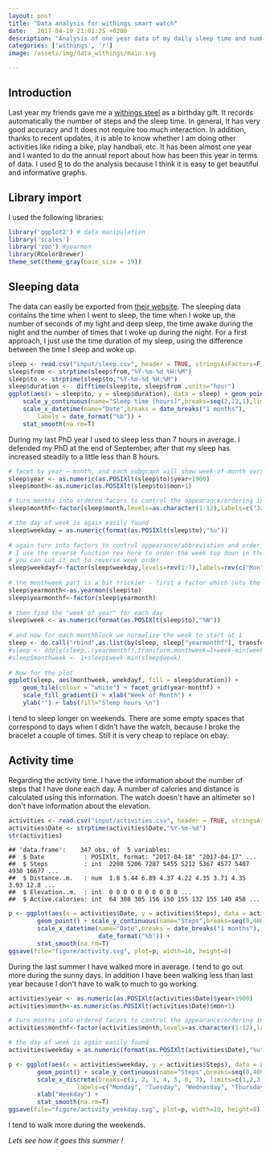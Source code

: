 ```yaml
---
layout: post
title: "Data analysis for withings smart watch"
date:   2017-04-19 21:01:25 +0200
description: "Analysis of one year data of my daily sleep time and number of steps."
categories: ['withings', 'r']
image: /assets/img/data_withings/main.svg

---
```


## Introduction

Last year my friends gave me a [withings
steel](https://www.withings.com/us/en/products/activite-steel) as a birthday
gift. It records automatically the number of steps and the sleep time. In
general, It has very good accuracy and It does not require too much
interaction. In addition, thanks to recent updates, it is able to know whether I
am doing other activities like riding a bike, play handball, etc.  It has been almost
one year and I wanted to do the annual report about how has been this year in
terms of data.  I used
[R](https://en.wikipedia.org/wiki/R_(programming_language)) to do the analysis
because I think it is easy to get beautiful and informative graphs. 

## Library import 

I used the following libraries:

```r
library('ggplot2') # data manipulation
library('scales')
library('zoo') #yearmon
library(RColorBrewer)
theme_set(theme_gray(base_size = 19))
```

## Sleeping data

The data can easily be exported from [their
website](https://healthmate.withings.com/).  The sleeping data contains the
time when I went to sleep, the time when I woke up, the number of seconds of my
light and deep sleep, the time awake during the night and the number of times
that I woke up during the night.
For a first approach, I just use the time duration of my sleep, using the
difference between the time I sleep and woke up.

```r
sleep <- read.csv("input/sleep.csv", header = TRUE, stringsAsFactors=F)
sleep$from <- strptime(sleep$from,"%Y-%m-%d %H:%M")
sleep$to <- strptime(sleep$to,"%Y-%m-%d %H:%M")
sleep$duration <-  difftime(sleep$to, sleep$from ,units="hour")
ggplot(aes(x = sleep$to, y = sleep$duration), data = sleep) + geom_point(na.rm=T) +
	scale_y_continuous(name="Sleep time [hours]",breaks=seq(2,12,1),limits=c(2,11)) +
	scale_x_datetime(name="Date",breaks = date_breaks("1 months"),
        labels = date_format("%b")) +
 	stat_smooth(na.rm=T) 
```

<amp-img src="/assets/img/data_withings/sleep.svg" alt="Sleep data" height="576" width="720" layout="responsive"></amp-img>

During my last PhD year I used to sleep less than 7 hours in average. I
defended my PhD at the end of September, after that my sleep has increased
steadily to a little less than 8 hours.

```r
# facet by year ~ month, and each subgraph will show week-of-month versus weekday the year is simple
sleep$year <- as.numeric(as.POSIXlt(sleep$to)$year+1900)
sleep$month<-as.numeric(as.POSIXlt(sleep$to)$mon+1)

# turn months into ordered facors to control the appearance/ordering in the presentation
sleep$monthf<-factor(sleep$month,levels=as.character(1:12),labels=c("Jan","Feb","Mar","Apr","May","Jun","Jul","Aug","Sep","Oct","Nov","Dec"),ordered=TRUE)

# the day of week is again easily found
sleep$weekday = as.numeric(format(as.POSIXlt(sleep$to),"%u"))
 
# again turn into factors to control appearance/abbreviation and ordering
# I use the reverse function rev here to order the week top down in the graph
# you can cut it out to reverse week order
sleep$weekdayf<-factor(sleep$weekday,levels=rev(1:7),labels=rev(c("Mon","Tue","Wed","Thu","Fri","Sat","Sun")),ordered=TRUE)
 
# the monthweek part is a bit trickier - first a factor which cuts the data into month chunks
sleep$yearmonth<-as.yearmon(sleep$to)
sleep$yearmonthf<-factor(sleep$yearmonth)
 
# then find the "week of year" for each day
sleep$week <- as.numeric(format(as.POSIXlt(sleep$to),"%W"))
 
# and now for each monthblock we normalize the week to start at 1
sleep <- do.call("rbind",as.list(by(sleep, sleep["yearmonthf"], transform, monthweek=1+week-min(week))))
#sleep <- ddply(sleep,.(yearmonthf),transform,monthweek=1+week-min(week))
#sleep$monthweek <- 1+sleep$week-min(sleep$week)
 
# Now for the plot
ggplot(sleep, aes(monthweek, weekdayf, fill = sleep$duration)) +
	geom_tile(colour = "white") + facet_grid(year~monthf) +
	scale_fill_gradient() + xlab("Week of Month") +
	ylab("") + labs(fill="Sleep hours \n") 
```

<amp-img src="/assets/img/data_withings/calendar.svg" alt="Calendar sleep data" height="504" width="504" layout="responsive"></amp-img>

I tend to sleep longer on weekends. There are some empty spaces that correspond
to days when I didn't have the watch, because I broke the bracelet a couple of
times. Still it is very cheap to replace on ebay.

## Activity time

Regarding the activity time. I have the information about the number of steps
that I have done each day.  A number of calories and distance is calculated
using this information. The watch doesn't have an altimeter so I don't have
information about the elevation. 

```r
activities <- read.csv("input/activities.csv", header = TRUE, stringsAsFactors=F)
activities$Date <- strptime(activities$Date,"%Y-%m-%d")
str(activities)
```

```
## 'data.frame':	347 obs. of  5 variables:
##  $ Date           : POSIXlt, format: "2017-04-18" "2017-04-17" ...
##  $ Steps          : int  2208 5206 7287 5455 5212 5367 4577 5407 4930 16677 ...
##  $ Distance..m.   : num  1.8 5.44 6.89 4.37 4.22 4.35 3.71 4.35 3.93 12.8 ...
##  $ Elevation..m.  : int  0 0 0 0 0 0 0 0 0 0 ...
##  $ Active.calories: int  64 308 305 156 150 155 132 155 140 458 ...
```

```r
p <- ggplot(aes(x = activities$Date, y = activities$Steps), data = activities) +
        geom_point() + scale_y_continuous(name="Steps",breaks=seq(0,40000,5000)) +
        scale_x_datetime(name="Date",breaks = date_breaks("1 months"), labels =
                         date_format("%b")) +
        stat_smooth(na.rm=T)
ggsave(file="figure/activity.svg", plot=p, width=10, height=8)
```

<amp-img src="/assets/img/data_withings/activity.svg" alt="Activity data" height="576" width="720" layout="responsive"></amp-img>

During the last summer I have walked more in average. I tend to go out more
during the sunny days.  In addition I have been walking less than last year
because I don't have to walk to much to go working.

```r
activities$year <- as.numeric(as.POSIXlt(activities$Date)$year+1900)
activities$month<-as.numeric(as.POSIXlt(activities$Date)$mon+1)

# turn months into ordered facors to control the appearance/ordering in the presentation
activities$monthf<-factor(activities$month,levels=as.character(1:12),labels=c("Jan","Feb","Mar","Apr","May","Jun","Jul","Aug","Sep","Oct","Nov","Dec"),ordered=TRUE)

# the day of week is again easily found
activities$weekday = as.numeric(format(as.POSIXlt(activities$Date),"%u"))

p <- ggplot(aes(x = activities$weekday, y = activities$Steps), data = activities) +
        geom_point() + scale_y_continuous(name="Steps",breaks=seq(0,40000,5000)) +
        scale_x_discrete(breaks=c(1, 2, 3, 4, 5, 6, 7), limits=c(1,2,3,4,5,6,7),
                   labels=c("Monday", "Tuesday", "Wednesday", "Thursday", "Friday", "Saturday", "Sunday")) +
        xlab("Weekday") +
        stat_smooth(na.rm=T)
ggsave(file="figure/activity_weekday.svg", plot=p, width=10, height=8)
```

<amp-img src="/assets/img/data_withings/activity_weekday.svg" alt="Activity data weekdays" height="576" width="720" layout="responsive"></amp-img>

I tend to walk more during the weekends.

_Lets see how it goes this summer !_
